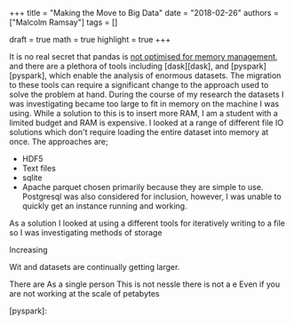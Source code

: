 +++
title = "Making the Move to Big Data"
date = "2018-02-26"
authors = ["Malcolm Ramsay"]
tags = []

draft = true
math = true
highlight = true
+++

It is no real secret that pandas is [not optimised for memory management][wes_pandas_memory],
and there are a plethora of tools including [dask][dask], and [pyspark][pyspark],
which enable the analysis of enormous datasets.
The migration to these tools can require
a significant change to the approach used to solve the problem at hand.
During the course of my research the datasets I was investigating
became too large to fit in memory on the machine I was using.
While a solution to this is to insert more RAM,
I am a student with a limited budget and RAM is expensive.
I looked at a range of different file IO solutions
which don't require loading the entire dataset into memory at once.
The approaches are;
- HDF5
- Text files
- sqlite
- Apache parquet
chosen primarily because they are simple to use.
Postgresql was also considered for inclusion,
however, I was unable to quickly get an instance running and working.



As a solution I looked at using a different tools for iteratively writing to a file
so
I was investigating methods of storage

Increasing

Wit
and datasets are continually getting larger.

There are
As a single person
This is not nessle there is not a e
Even if you are not working at the scale of petabytes


[wes_pandas_memory]:
[dask]:
[pyspark]:
